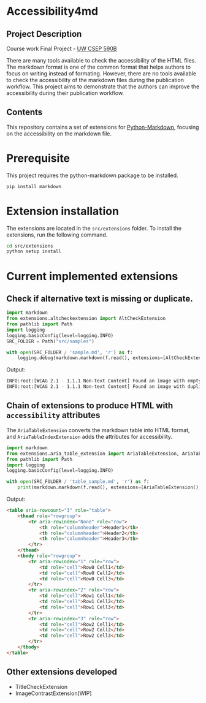 # Accessibility4md

## Project Description
Course work Final Project - [UW CSEP 590B](https://courses.cs.washington.edu/courses/csep590b/23wi/assignments/project.html)

There are many tools available to check the accessibility of the HTML files. The markdown format is one of the common format that helps authors to focus on writing instead of formating. However, there are no tools available to check the accessibility of the markdown files during the publication workflow. This project aims to demonstrate that the authors can improve the accessibility during their publication workflow. 

## Contents
This repository contains a set of extensions for [Python-Markdown](https://github.com/Python-Markdown/markdown), focusing on the accessibility on the markdown file.

# Prerequisite
This project requires the python-markdown package to be installed.
```bash
pip install markdown
```

# Extension installation
The extensions are located in the `src/extensions` folder. To install the extensions, run the following command.
```bash
cd src/extensions
python setup install
```

# Current implemented extensions
## Check if alternative text is missing or duplicate.
```python
import markdown
from extensions.altcheckextension import AltCheckExtension
from pathlib import Path
import logging
logging.basicConfig(level=logging.INFO)
SRC_FOLDER = Path("src/samples")

with open(SRC_FOLDER / 'sample.md', 'r') as f:
    logging.debug(markdown.markdown(f.read(), extensions=[AltCheckExtension()]))
```
Output:
```bash
INFO:root:[WCAG 2.1 - 1.1.1 Non-text Content] Found an image with empty alt text for badcontrast1.png
INFO:root:[WCAG 2.1 - 1.1.1 Non-text Content] Found an image with duplicate alt text(same-alt-text-nearby) for badcontrast3.png
```

## Chain of extensions to produce HTML with `accessibility` attributes
The `AriaTableExtension` converts the markdown table into HTML format, and `AriaTableIndexExtension` adds the attributes for accessibility.
```python
import markdown
from extensions.aria_table_extension import AriaTableExtension, AriaTableIndexExtension
from pathlib import Path
import logging
logging.basicConfig(level=logging.INFO)

with open(SRC_FOLDER / 'table_sample.md', 'r') as f:
    print(markdown.markdown(f.read(), extensions=[AriaTableExtension(), AriaTableIndexExtension()]))
```
Output:
```html
<table aria-rowcount="3" role="table">
    <thead role="rowgroup">
        <tr aria-rowindex="None" role="row">
            <th role="columnheader">Header1</th>
            <th role="columnheader">Header2</th>
            <th role="columnheader">Header3</th>
        </tr>
    </thead>
    <tbody role="rowgroup">
        <tr aria-rowindex="1" role="row">
            <td role="cell">Row0 Cell1</td>
            <td role="cell">Row0 Cell2</td>
            <td role="cell">Row0 Cell3</td>
        </tr>
        <tr aria-rowindex="2" role="row">
            <td role="cell">Row1 Cell1</td>
            <td role="cell">Row1 Cell2</td>
            <td role="cell">Row1 Cell3</td>
        </tr>
        <tr aria-rowindex="3" role="row">
            <td role="cell">Row2 Cell1</td>
            <td role="cell">Row2 Cell2</td>
            <td role="cell">Row2 Cell3</td>
        </tr>
    </tbody>
</table>
```

## Other extensions developed
* TitleCheckExtension
* ImageContrastExtension[WIP]